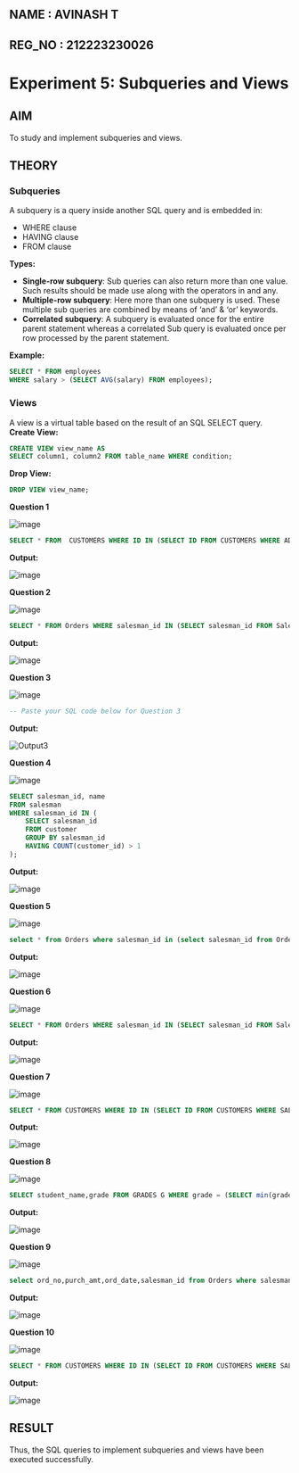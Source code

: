 ## NAME : AVINASH T
## REG_NO : 212223230026
# Experiment 5: Subqueries and Views

## AIM
To study and implement subqueries and views.

## THEORY

### Subqueries
A subquery is a query inside another SQL query and is embedded in:
- WHERE clause
- HAVING clause
- FROM clause

**Types:**
- **Single-row subquery**:
  Sub queries can also return more than one value. Such results should be made use along with the operators in and any.
- **Multiple-row subquery**:
  Here more than one subquery is used. These multiple sub queries are combined by means of ‘and’ & ‘or’ keywords.
- **Correlated subquery**:
  A subquery is evaluated once for the entire parent statement whereas a correlated Sub query is evaluated once per row processed by the parent statement.

**Example:**
```sql
SELECT * FROM employees
WHERE salary > (SELECT AVG(salary) FROM employees);
```
### Views
A view is a virtual table based on the result of an SQL SELECT query.
**Create View:**
```sql
CREATE VIEW view_name AS
SELECT column1, column2 FROM table_name WHERE condition;
```
**Drop View:**
```sql
DROP VIEW view_name;
```

**Question 1**

![image](https://github.com/user-attachments/assets/d115dc2d-a7ba-4b6d-8d37-98312c844e55)



```sql
SELECT * FROM  CUSTOMERS WHERE ID IN (SELECT ID FROM CUSTOMERS WHERE ADDRESS='Delhi' AND AGE<300);
```

**Output:**


![image](https://github.com/user-attachments/assets/891da76a-6a77-40c8-8b9d-a1f7d6d26e79)



**Question 2**

![image](https://github.com/user-attachments/assets/c8d2f50e-aedc-40e1-9582-2cbeaaf9f5d5)


```sql
SELECT * FROM Orders WHERE salesman_id IN (SELECT salesman_id FROM Salesman WHERE city = 'New York');
```

**Output:**

![image](https://github.com/user-attachments/assets/4e0c8de2-c3f8-4869-95fa-0d6c9efc2d8d)


**Question 3**


![image](https://github.com/user-attachments/assets/3704f301-c4f7-4ec3-b136-9e7362140f25)


```sql
-- Paste your SQL code below for Question 3
```

**Output:**

![Output3](output.png)

**Question 4**

![image](https://github.com/user-attachments/assets/122c61df-08b6-46f6-83d0-019661e1b549)


```sql
SELECT salesman_id, name
FROM salesman
WHERE salesman_id IN (
    SELECT salesman_id
    FROM customer
    GROUP BY salesman_id
    HAVING COUNT(customer_id) > 1
);

```

**Output:**

![image](https://github.com/user-attachments/assets/bc68b589-2266-48d0-9e6a-30d3fd8d89ee)


**Question 5**

![image](https://github.com/user-attachments/assets/95fdf15e-c59b-433d-9ab1-03200aee272b)


```sql
select * from Orders where salesman_id in (select salesman_id from Orders where customer_id=3007);
```

**Output:**

![image](https://github.com/user-attachments/assets/cce4ca8f-e5b3-4b8e-8a24-af30b9c85f65)


**Question 6**

![image](https://github.com/user-attachments/assets/de7971ff-e036-458c-ac41-dab7c2ecfd0b)


```sql
SELECT * FROM Orders WHERE salesman_id IN (SELECT salesman_id FROM Salesman WHERE city = 'London');
```

**Output:**

![image](https://github.com/user-attachments/assets/3bea5ded-562c-4ac5-961b-e40da7f843c7)


**Question 7**

![image](https://github.com/user-attachments/assets/e77fe728-6d2f-4655-97bf-e664b92540a5)


```sql
SELECT * FROM CUSTOMERS WHERE ID IN (SELECT ID FROM CUSTOMERS WHERE SALARY > 4500 );
```

**Output:**

![image](https://github.com/user-attachments/assets/86b3cea8-dc86-48fa-afd2-b2f6f53ac073)


**Question 8**

![image](https://github.com/user-attachments/assets/68885042-2ed1-42ca-aaa8-3e712f579a9e)


```sql
SELECT student_name,grade FROM GRADES G WHERE grade = (SELECT min(grade) FROM GRADES WHERE subject=G.subject);
```

**Output:**

![image](https://github.com/user-attachments/assets/57055d25-eafc-4440-889c-b01da2f7cbaa)


**Question 9**

![image](https://github.com/user-attachments/assets/f1a71a8f-99f0-40f3-920a-0ae9867b3ba2)

```sql
select ord_no,purch_amt,ord_date,salesman_id from Orders where salesman_id in (select salesman_id from salesman where commission =( select  max(commission) from salesman) )
```

**Output:**

![image](https://github.com/user-attachments/assets/21b34702-b7a3-48a3-ab32-d692cf670b90)


**Question 10**


![image](https://github.com/user-attachments/assets/c09fda56-a0dd-445d-86d9-6aeeeef79dff)


```sql
SELECT * FROM CUSTOMERS WHERE ID IN (SELECT ID FROM CUSTOMERS WHERE SALARY = 1500 );
```

**Output:**

![image](https://github.com/user-attachments/assets/bc751e87-a9e6-4692-bcc1-9b57ea45b919)



## RESULT
Thus, the SQL queries to implement subqueries and views have been executed successfully.
